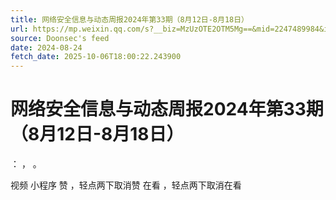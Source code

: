 ```yaml
---
title: 网络安全信息与动态周报2024年第33期（8月12日-8月18日）
url: https://mp.weixin.qq.com/s?__biz=MzUzOTE2OTM5Mg==&mid=2247489984&idx=2&sn=7e487c14c7a8851ba7b4afaecfbf337b
source: Doonsec's feed
date: 2024-08-24
fetch_date: 2025-10-06T18:00:22.243900
---
```


# 网络安全信息与动态周报2024年第33期（8月12日-8月18日）

：
，
。

视频
小程序
赞
，轻点两下取消赞
在看
，轻点两下取消在看